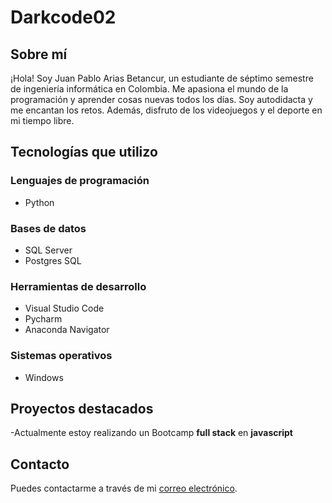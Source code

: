 # Darkcode02

## Sobre mí

¡Hola! Soy Juan Pablo Arias Betancur, un estudiante de séptimo semestre de ingeniería informática en Colombia. Me apasiona el mundo de la programación y aprender cosas nuevas todos los días. Soy autodidacta y me encantan los retos. Además, disfruto de los videojuegos y el deporte en mi tiempo libre.

## Tecnologías que utilizo

### Lenguajes de programación

- Python

### Bases de datos

- SQL Server
- Postgres SQL

### Herramientas de desarrollo

- Visual Studio Code
- Pycharm
- Anaconda Navigator

### Sistemas operativos

- Windows

## Proyectos destacados

-Actualmente estoy realizando un Bootcamp **full stack** en **javascript**

## Contacto

Puedes contactarme a través de mi [correo electrónico](mailto:juan.pablo.arias0204@gmail.com).
